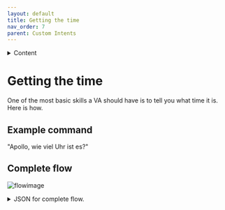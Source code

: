 ```yaml
---
layout: default
title: Getting the time
nav_order: 7
parent: Custom Intents
---
```


<details close markdown="block">
  <summary>
    Content
  </summary>
  {: .text-delta }
1. TOC
{:toc}
</details>

# Getting the time

One of the most basic skills a VA should have is to tell you what time it is. Here is how.

## Example command

"Apollo, wie viel Uhr ist es?"

## Complete flow

![flowimage](../assets/flow_time.png)

<details close markdown="block">
  <summary>
    JSON for complete flow.
  </summary>

```json
[
    {
        "id": "4f37bc43.98f79c",
        "type": "tab",
        "label": "Time Flow",
        "disabled": false,
        "info": ""
    },
    {
        "id": "1d914531.46bd13",
        "type": "websocket in",
        "z": "4f37bc43.98f79c",
        "name": "rhasspy in",
        "server": "5999adec.e962a4",
        "client": "",
        "x": 220,
        "y": 260,
        "wires": [
            [
                "6fb4a645.3efb6"
            ]
        ]
    },
    {
        "id": "6fb4a645.3efb6",
        "type": "switch",
        "z": "4f37bc43.98f79c",
        "name": "",
        "property": "intent.name",
        "propertyType": "msg",
        "rules": [
            {
                "t": "eq",
                "v": "GetTime",
                "vt": "str"
            }
        ],
        "checkall": "true",
        "repair": false,
        "outputs": 1,
        "x": 380,
        "y": 260,
        "wires": [
            [
                "46fb964a.dae07"
            ]
        ]
    },
    {
        "id": "46fb964a.dae07",
        "type": "function",
        "z": "4f37bc43.98f79c",
        "name": "getCurrentTime",
        "func": "var today = new Date();\nvar time = today.getHours() + \" Uhr \" + today.getMinutes();\nmsg = { payload: \"Es ist \" + time };\nreturn msg;",
        "outputs": 1,
        "noerr": 0,
        "initialize": "",
        "finalize": "",
        "x": 560,
        "y": 260,
        "wires": [
            [
                "e889dc41.c09098"
            ]
        ]
    },
    {
        "id": "e889dc41.c09098",
        "type": "http request",
        "z": "4f37bc43.98f79c",
        "name": "TTS",
        "method": "POST",
        "ret": "txt",
        "paytoqs": "ignore",
        "url": "http://raspberrypi:12101/api/text-to-speech",
        "tls": "",
        "persist": false,
        "proxy": "",
        "authType": "",
        "x": 750,
        "y": 260,
        "wires": [
            []
        ]
    },
    {
        "id": "5999adec.e962a4",
        "type": "websocket-listener",
        "path": "ws://raspberrypi:12101/api/events/intent",
        "wholemsg": "true"
    }
]
```